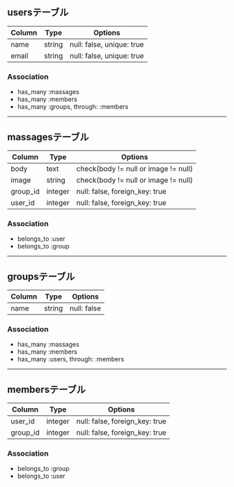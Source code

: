 ## usersテーブル

|Column|Type|Options|
|------|----|-------|
|name|string|null: false, unique: true|
|email|string|null: false, unique: true|

### Association
- has_many :massages
- has_many :members
- has_many :groups, through: :members

***

## massagesテーブル

|Column|Type|Options|
|------|----|-------|
|body|text|check(body != null or image != null)|
|image|string|check(body != null or image != null)|
|group_id|integer|null: false, foreign_key: true|
|user_id|integer|null: false, foreign_key: true|

### Association
- belongs_to :user
- belongs_to :group

***

## groupsテーブル

|Column|Type|Options|
|------|----|-------|
|name|string|null: false|

### Association
- has_many :massages
- has_many :members
- has_many :users, through: :members

***

## membersテーブル

|Column|Type|Options|
|------|----|-------|
|user_id|integer|null: false, foreign_key: true|
|group_id|integer|null: false, foreign_key: true|

### Association
- belongs_to :group
- belongs_to :user

